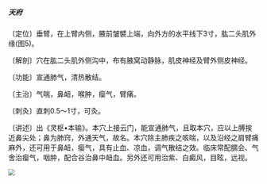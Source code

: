 ##### 天府

〔定位〕垂臂，在上臂内侧，腋前皱襞上端，向外方的水平线下3寸，肱二头肌外缘(图5)。

〔解剖〕穴在肱二头肌外侧沟中，布有腋窝动静脉，肌皮神经及臂外侧皮神经。

〔功能〕宣通肺气，清热散结。

〔主治〕气喘，鼻衄，喉肿，瘿气，臂痛。

〔刺灸〕直刺0.5〜1寸，可灸。

〔讲述〕出《灵枢•本输》。本穴上接云门，能宣通肺气，且取本穴，应以上膊挨近鼻尖处；鼻为肺窍，外通天气，故名。本穴除主肺疾之咳喘，以及沿经之肩臂痛麻外，还可用于鼻衄，瘿气，具有止血、凉血，调气散结之效。临床常配臑会、气舍治瘿气，咽肿，配合谷治鼻中衄血。另外还可用治紫、白癜风，目眩，远视。

<img src="./img/图5.jpg" style="zoom:80%;" />
